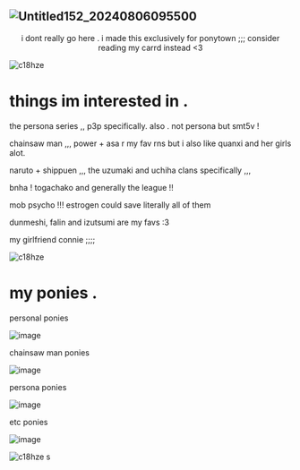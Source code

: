 ## ![Untitled152_20240806095500](https://github.com/user-attachments/assets/c28cf385-1e6b-40e4-b960-d5763f513fcc)
<div align="center">
  i dont really go here . i made this exclusively for ponytown ;;; consider reading my carrd instead <3
</div>
  
![c18hze](https://github.com/user-attachments/assets/2725c6b9-eed0-46cb-a9de-7d9bc371cf56)

# things im interested in .
<p> the persona series ,, p3p specifically. also . not persona but smt5v !
<p> chainsaw man ,,, power + asa r my fav rns but i also like quanxi and her girls alot.
<p> naruto + shippuen ,,, the uzumaki and uchiha clans specifically ,,,
<p> bnha ! togachako and generally the league !!
<p> mob psycho !!! estrogen could save literally all of them
<p> dunmeshi, falin and izutsumi are my favs :3
<p> my girlfriend connie ;;;;

![c18hze](https://github.com/user-attachments/assets/2725c6b9-eed0-46cb-a9de-7d9bc371cf56)

# my ponies .

personal ponies

![image](https://github.com/user-attachments/assets/d8214d9b-9999-4501-9b9b-62d423c645cc) 

chainsaw man ponies

![image](https://github.com/user-attachments/assets/b34b9966-75ca-4cb0-a0b8-cae421bc4376)

persona ponies

![image](https://github.com/user-attachments/assets/cfea655c-1030-4ea2-b827-aafc221ac220)

etc ponies

![image](https://github.com/user-attachments/assets/66154cd1-ed89-4ace-8a1f-63bb12a267f1)

![c18hze](https://github.com/user-attachments/assets/2725c6b9-eed0-46cb-a9de-7d9bc371cf56)
s
